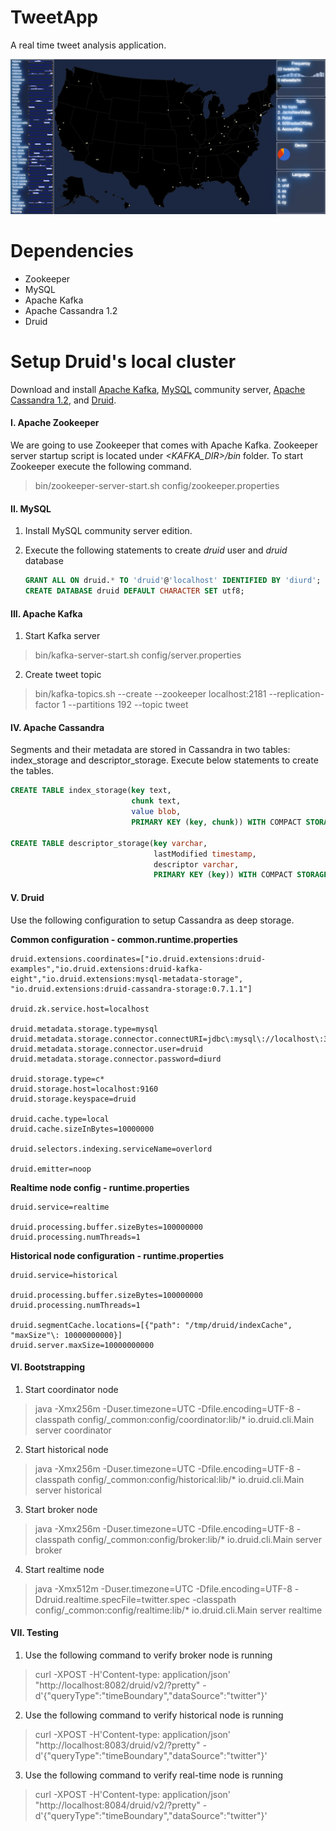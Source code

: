 # TweetApp

A real time tweet analysis application.

![Alt text](https://raw.githubusercontent.com/cnsgcu/TweetApp/master/screenshot/screenshot.png "Screenshot")

# Dependencies

- Zookeeper
- MySQL
- Apache Kafka
- Apache Cassandra 1.2
- Druid

# Setup Druid's local cluster

Download and install [Apache Kafka](http://kafka.apache.org/downloads.html), [MySQL](http://dev.mysql.com/downloads/mysql/) community server, [Apache Cassandra 1.2](http://www.apache.org/dyn/closer.cgi?path=/cassandra/1.2.19/apache-cassandra-1.2.19-bin.tar.gz), and [Druid](http://druid.io/downloads.html).

#### I. Apache Zookeeper

We are going to use Zookeeper that comes with Apache Kafka. Zookeeper server startup script is located under *\<KAFKA_DIR\>/bin* folder.
To start Zookeeper execute the following command.

> bin/zookeeper-server-start.sh config/zookeeper.properties 

#### II. MySQL

1. Install MySQL community server edition.

2. Execute the following statements to create *druid* user and *druid* database
	```SQL
	GRANT ALL ON druid.* TO 'druid'@'localhost' IDENTIFIED BY 'diurd';
	CREATE DATABASE druid DEFAULT CHARACTER SET utf8;
	```

#### III. Apache Kafka

1. Start Kafka server
> bin/kafka-server-start.sh config/server.properties

2. Create tweet topic
> bin/kafka-topics.sh --create --zookeeper localhost:2181 --replication-factor 1 --partitions 192 --topic tweet

#### IV. Apache Cassandra

Segments and their metadata are stored in Cassandra in two tables: index_storage and descriptor_storage. Execute below statements to create the tables.
```SQL
CREATE TABLE index_storage(key text,
                           chunk text,
                           value blob,
                           PRIMARY KEY (key, chunk)) WITH COMPACT STORAGE;

CREATE TABLE descriptor_storage(key varchar,
                                lastModified timestamp,
                                descriptor varchar,
                                PRIMARY KEY (key)) WITH COMPACT STORAGE;
```

#### V. Druid

Use the following configuration to setup Cassandra as deep storage.

**Common configuration - common.runtime.properties**

```properties
druid.extensions.coordinates=["io.druid.extensions:druid-examples","io.druid.extensions:druid-kafka-eight","io.druid.extensions:mysql-metadata-storage", "io.druid.extensions:druid-cassandra-storage:0.7.1.1"]

druid.zk.service.host=localhost

druid.metadata.storage.type=mysql
druid.metadata.storage.connector.connectURI=jdbc\:mysql\://localhost\:3306/druid
druid.metadata.storage.connector.user=druid
druid.metadata.storage.connector.password=diurd

druid.storage.type=c*
druid.storage.host=localhost:9160
druid.storage.keyspace=druid

druid.cache.type=local
druid.cache.sizeInBytes=10000000

druid.selectors.indexing.serviceName=overlord

druid.emitter=noop
```

**Realtime node config - runtime.properties**
```properties
druid.service=realtime

druid.processing.buffer.sizeBytes=100000000
druid.processing.numThreads=1
```

**Historical node configuration - runtime.properties**
```properties
druid.service=historical

druid.processing.buffer.sizeBytes=100000000
druid.processing.numThreads=1

druid.segmentCache.locations=[{"path": "/tmp/druid/indexCache", "maxSize"\: 10000000000}]
druid.server.maxSize=10000000000
```
#### VI. Bootstrapping

1. Start coordinator node
> java -Xmx256m -Duser.timezone=UTC -Dfile.encoding=UTF-8 -classpath config/_common:config/coordinator:lib/* io.druid.cli.Main server coordinator

2. Start historical node
> java -Xmx256m -Duser.timezone=UTC -Dfile.encoding=UTF-8 -classpath config/_common:config/historical:lib/* io.druid.cli.Main server historical

3. Start broker node
> java -Xmx256m -Duser.timezone=UTC -Dfile.encoding=UTF-8 -classpath config/_common:config/broker:lib/* io.druid.cli.Main server broker

4. Start realtime node
> java -Xmx512m -Duser.timezone=UTC -Dfile.encoding=UTF-8 -Ddruid.realtime.specFile=twitter.spec -classpath config/_common:config/realtime:lib/* io.druid.cli.Main server realtime

#### VII. Testing

1. Use the following command to verify broker node is running
> curl -XPOST -H'Content-type: application/json' "http://localhost:8082/druid/v2/?pretty" -d'{"queryType":"timeBoundary","dataSource":"twitter"}'

2. Use the following command to verify  historical node is running
> curl -XPOST -H'Content-type: application/json' "http://localhost:8083/druid/v2/?pretty" -d'{"queryType":"timeBoundary","dataSource":"twitter"}'

3. Use the following command to verify  real-time node is running
> curl -XPOST -H'Content-type: application/json' "http://localhost:8084/druid/v2/?pretty" -d'{"queryType":"timeBoundary","dataSource":"twitter"}'
